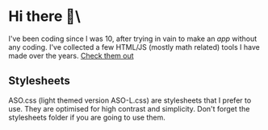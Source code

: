 Hi there 👋\
=
I've been coding since I was 10, after trying in vain to make an _app_ without any coding. I've collected a few HTML/JS (mostly math related) tools I have made over the years.
[Check them out](https://alphax10.github.io/alphax10/)

Stylesheets
-
ASO.css (light themed version ASO-L.css) are stylesheets that I prefer to use. They are optimised for high contrast and simplicity. Don't forget the stylesheets folder if you are going to use them.